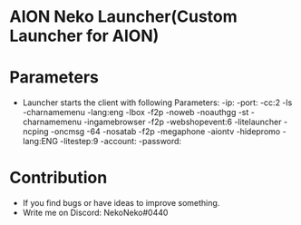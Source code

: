 # AION Neko Launcher(Custom Launcher for AION)

# Parameters
* Launcher starts the client with following Parameters: -ip: -port: -cc:2 -ls -charnamemenu -lang:eng -lbox -f2p -noweb -noauthgg -st -charnamemenu -ingamebrowser -f2p -webshopevent:6 -litelauncher -ncping -oncmsg -64 -nosatab -f2p -megaphone -aiontv -hidepromo -lang:ENG -litestep:9 -account: -password:



# Contribution
* If you find bugs or have ideas to improve something.
* Write me on Discord: NekoNeko#0440
